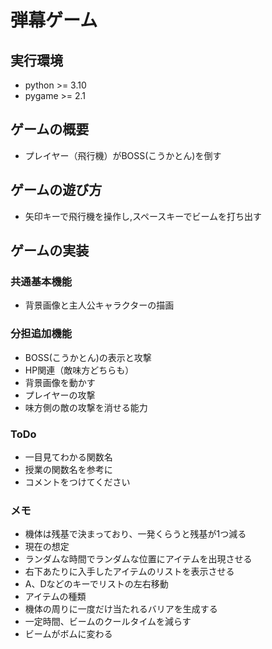 # 弾幕ゲーム

## 実行環境
* python >= 3.10
* pygame >= 2.1

## ゲームの概要
* プレイヤー（飛行機）がBOSS(こうかとん)を倒す

## ゲームの遊び方
* 矢印キーで飛行機を操作し,スペースキーでビームを打ち出す

## ゲームの実装
### 共通基本機能
* 背景画像と主人公キャラクターの描画

### 分担追加機能
* BOSS(こうかとん)の表示と攻撃
* HP関連（敵味方どちらも）
* 背景画像を動かす
* プレイヤーの攻撃
* 味方側の敵の攻撃を消せる能力

### ToDo
- 一目見てわかる関数名
- 授業の関数名を参考に
- コメントをつけてください

### メモ
- 機体は残基で決まっており、一発くらうと残基が1つ減る
- 現在の想定
- ランダムな時間でランダムな位置にアイテムを出現させる
- 右下あたりに入手したアイテムのリストを表示させる
- A、Dなどのキーでリストの左右移動
- アイテムの種類
- 機体の周りに一度だけ当たれるバリアを生成する
- 一定時間、ビームのクールタイムを減らす
- ビームがボムに変わる   
